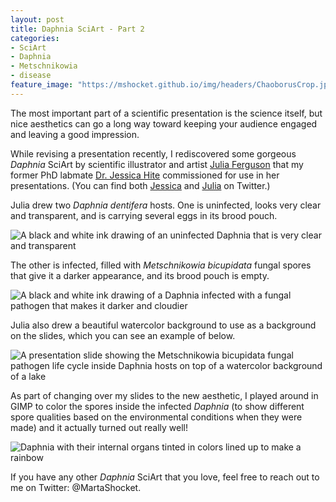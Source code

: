 ```yaml
---
layout: post
title: Daphnia SciArt - Part 2
categories:
- SciArt
- Daphnia
- Metschnikowia
- disease
feature_image: "https://mshocket.github.io/img/headers/ChaoborusCrop.jpg"
---
```


The most important part of a scientific presentation is the science itself, but nice aesthetics can go a long way toward keeping your audience engaged and leaving a good impression.

While revising a presentation recently, I rediscovered some gorgeous _Daphnia_ SciArt by scientific illustrator and artist [Julia Ferguson](https://www.paintingbiology.com/) that my former PhD labmate [Dr. Jessica Hite](https://evolutionaryepidemiology.org/) commissioned for use in her presentations. (You can find both [Jessica](https://twitter.com/JessicaHiteBio) and [Julia](https://twitter.com/JuliaFpaintsbio) on Twitter.)

Julia drew two _Daphnia dentifera_ hosts. One is uninfected, looks very clear and transparent, and is carrying several eggs in its brood pouch.

![A black and white ink drawing of an uninfected Daphnia that is very clear and transparent](https://mshocket.github.io/img/blogposts/JuliaFerguson_Uninf_Daphnia.jpg)

The other is infected, filled with _Metschnikowia bicupidata_ fungal spores that give it a darker appearance, and its brood pouch is empty.

![A black and white ink drawing of a Daphnia infected with a fungal pathogen that makes it darker and cloudier](https://mshocket.github.io/img/blogposts/JuliaFerguson_Inf_Daphnia.jpg)

Julia also drew a beautiful watercolor background to use as a background on the slides, which you can see an example of below.

![A presentation slide showing the Metschnikowia bicupidata fungal pathogen life cycle inside Daphnia hosts on top of a watercolor background of a lake](https://mshocket.github.io/img/blogposts/DaphniaPresentationScreenShot.png)

As part of changing over my slides to the new aesthetic, I played around in GIMP to color the spores inside the infected _Daphnia_ (to show different spore qualities based on the environmental conditions when they were made) and it actually turned out really well!

![Daphnia with their internal organs tinted in colors lined up to  make a rainbow](https://mshocket.github.io/img/blogposts/RainbowDaphniaCongaLine.png)

If you have any other _Daphnia_ SciArt that you love, feel free to reach out to me on Twitter: @MartaShocket.
